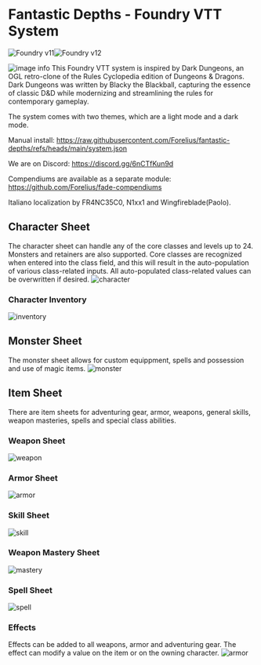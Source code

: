 # Fantastic Depths - Foundry VTT System

![Foundry v11](https://img.shields.io/badge/foundry-v11-green)![Foundry v12](https://img.shields.io/badge/foundry-v12-green)

![image info](./assets/cover.webp)
This Foundry VTT system is inspired by Dark Dungeons, an OGL retro-clone of the Rules Cyclopedia edition of Dungeons & Dragons. Dark Dungeons was written by Blacky the Blackball, capturing the essence of classic D&D while modernizing and streamlining the rules for contemporary gameplay.

The system comes with two themes, which are a light mode and a dark mode.

Manual install: https://raw.githubusercontent.com/Forelius/fantastic-depths/refs/heads/main/system.json

We are on Discord: https://discord.gg/6nCTfKun9d

Compendiums are available as a separate module: https://github.com/Forelius/fade-compendiums

Italiano localization by FR4NC35C0, N1xx1 and Wingfireblade(Paolo).

## Character Sheet
The character sheet can handle any of the core classes and levels up to 24. Monsters and retainers are also supported. Core classes are recognized when entered into the class field, and this will result in the auto-population of various class-related inputs. All auto-populated class-related values can be overwritten if desired.
![character](./assets/img/docs/charsheet1.jpg)

### Character Inventory
![inventory](./assets/img/docs/charsheet2.jpg)

## Monster Sheet
The monster sheet allows for custom equippment, spells and possession and use of magic items.
![monster](./assets/img/docs/monstersheet1.jpg)

## Item Sheet
There are item sheets for adventuring gear, armor, weapons, general skills, weapon masteries, spells and special class abilities.

### Weapon Sheet
![weapon](./assets/img/docs/weaponsheet.jpg)

### Armor Sheet
![armor](./assets/img/docs/armorsheet1.jpg)

### Skill Sheet
![skill](./assets/img/docs/skillsheet1.jpg)

### Weapon Mastery Sheet
![mastery](./assets/img/docs/mastery1.jpg)

### Spell Sheet
![spell](./assets/img/docs/spellsheet1.jpg)

### Effects
Effects can be added to all weapons, armor and adventuring gear. The effect can modify a value on the item or on the owning character.
![armor](./assets/img/docs/itemeffects1.jpg)